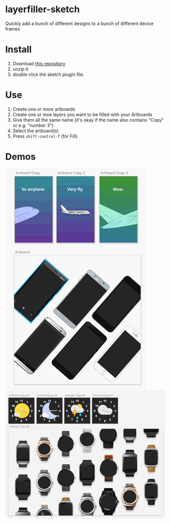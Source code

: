# layerfiller-sketch
Quickly add a bunch of different designs to a bunch of different device frames

# Install
1. Download <a href="https://github.com/mortenjust/layerfiller-sketch/archive/master.zip">this repository</a>
2. unzip it
3. double click the sketch plugin file.

# Use
1. Create one or more artboards
2. Create one or moe layers you want to be filled with your Artboards
3. Give them all the same name (it's okay if the name also contains "Copy" or e.g. "number 3")
4. Select the artboard(s)
5. Press `shift-control-f` (for Fill)

# Demos
<img src="https://github.com/mortenjust/layerfiller-sketch/blob/master/misc/layerfiller-phone.gif?raw=true">
<img src="https://github.com/mortenjust/layerfiller-sketch/blob/master/misc/layerfiller-watch.gif?raw=true">

